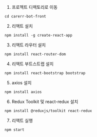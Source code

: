 1. 프로젝트 디렉토리로 이동

```shell
cd carerr-bot-front
```

2. 리액트 설치

```shell
npm install -g create-react-app
```

3. 리액트 라우터 설치

```shell
npm install react-router-dom
```

4. 리액트 부트스트랩 설치

```shell
npm install react-bootstrap bootstrap
```

5. axios 설치

```shell
npm install axios
```

6. Redux Toolkit 및 react-redux 설치

```shell
npm install @reduxjs/toolkit react-redux
```

7. 리액트 실행

```shell
npm start
```
